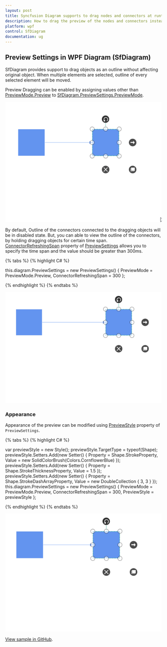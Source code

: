 ```yaml
---
layout: post
title: Syncfusion Diagram supports to drag nodes and connectors at runtime.
description: How to drag the preview of the nodes and connectors instead of dragging the original nodes and connectors ?
platform: wpf
control: SfDiagram
documentation: ug
---
```

## Preview Settings in WPF Diagram (SfDiagram)

SfDiagram provides support to drag objects as an outline without affecting original object. When multiple elements are selected, outline of every selected element will be moved.

Preview Dragging can be enabled by assigning values other than [PreviewMode.Preview](https://help.syncfusion.com/cr/wpf/Syncfusion.UI.Xaml.Diagram.PreviewMode.html) to [SfDiagram.PreviewSettings.PreviewMode](https://help.syncfusion.com/cr/wpf/Syncfusion.UI.Xaml.Diagram.PreviewSettings.html#Syncfusion_UI_Xaml_Diagram_PreviewSettings_PreviewMode).

![Drag the preview of the node instead of original object](PreviewSettings_Images/PreviewDragging_img1.gif)

By default, Outline of the connectors connected to the dragging objects will be in disabled state. But, you can able to view the outline of the connectors, by holding dragging objects for certain time span. [ConnectorRefreshingSpan](https://help.syncfusion.com/cr/wpf/Syncfusion.UI.Xaml.Diagram.PreviewSettings.html#Syncfusion_UI_Xaml_Diagram_PreviewSettings_ConnectorRefreshingSpan) property of [PreviewSettings](https://help.syncfusion.com/cr/wpf/Syncfusion.UI.Xaml.Diagram.PreviewSettings.html) allows you to specify the time span and the value should be greater than 300ms.

{% tabs %}
{% highlight C# %}

this.diagram.PreviewSettings = new PreviewSettings() { PreviewMode = PreviewMode.Preview, ConnectorRefreshingSpan = 300 };

{% endhighlight %}
{% endtabs %}

![Refresh the orginal object with specific time](PreviewSettings_Images/PreviewDragging_img2.gif)

### Appearance

Appearance of the preview can be modified using [PreviewStyle](https://help.syncfusion.com/cr/wpf/Syncfusion.UI.Xaml.Diagram.PreviewSettings.html#Syncfusion_UI_Xaml_Diagram_PreviewSettings_PreviewStyle) property of `PreviewSettings`.

{% tabs %}
{% highlight C# %}

var previewStyle = new Style();
previewStyle.TargetType = typeof(Shape);
previewStyle.Setters.Add(new Setter() { Property = Shape.StrokeProperty, Value = new SolidColorBrush(Colors.CornflowerBlue) });
previewStyle.Setters.Add(new Setter() { Property = Shape.StrokeThicknessProperty, Value = 1.5 });
previewStyle.Setters.Add(new Setter() { Property = Shape.StrokeDashArrayProperty, Value = new DoubleCollection { 3, 3 } });
this.diagram.PreviewSettings = new PreviewSettings() { PreviewMode = PreviewMode.Preview, ConnectorRefreshingSpan = 300, PreviewStyle = previewStyle };

{% endhighlight %}
{% endtabs %}

![customization of drag preview](PreviewSettings_Images/PreviewDragging_img3.gif)

[View sample in GitHub](https://github.com/SyncfusionExamples/WPF-Diagram-Examples/tree/master/Samples/Interaction/PreviewSettings-sample).
